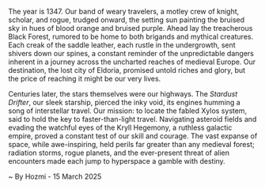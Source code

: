 
The year is 1347.  Our band of weary travelers, a motley crew of knight, scholar, and rogue, trudged onward, the setting sun painting the bruised sky in hues of blood orange and bruised purple.  Ahead lay the treacherous Black Forest, rumored to be home to both brigands and mythical creatures.  Each creak of the saddle leather, each rustle in the undergrowth, sent shivers down our spines, a constant reminder of the unpredictable dangers inherent in a journey across the uncharted reaches of medieval Europe.  Our destination, the lost city of Eldoria, promised untold riches and glory, but the price of reaching it might be our very lives.


Centuries later, the stars themselves were our highways.  The *Stardust Drifter*, our sleek starship, pierced the inky void, its engines humming a song of interstellar travel.  Our mission: to locate the fabled Xylos system, said to hold the key to faster-than-light travel.  Navigating asteroid fields and evading the watchful eyes of the Kryll Hegemony, a ruthless galactic empire, proved a constant test of our skill and courage.  The vast expanse of space, while awe-inspiring, held perils far greater than any medieval forest; radiation storms, rogue planets, and the ever-present threat of alien encounters made each jump to hyperspace a gamble with destiny.

~ By Hozmi - 15 March 2025
